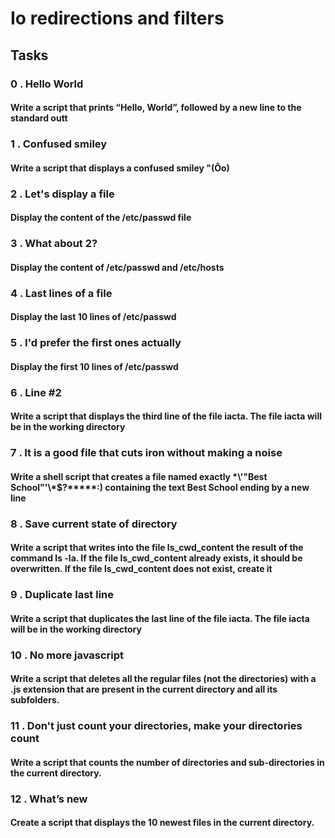 # Io redirections and filters

## Tasks

### 0 . Hello World

#### Write a script that prints “Hello, World”, followed by a new line to the standard outt

### 1 . Confused smiley

#### Write a script that displays a confused smiley "(Ôo)

### 2 . Let's display a file

#### Display the content of the /etc/passwd file

### 3 . What about 2?

#### Display the content of /etc/passwd and /etc/hosts

### 4 . Last lines of a file

#### Display the last 10 lines of /etc/passwd

### 5 . I'd prefer the first ones actually

#### Display the first 10 lines of /etc/passwd

### 6 . Line #2

#### Write a script that displays the third line of the file iacta. The file iacta will be in the working directory

### 7 . It is a good file that cuts iron without making a noise

#### Write a shell script that creates a file named exactly \*\\'"Best School"\'\\*$\?\*\*\*\*\*:) containing the text Best School ending by a new line

### 8 . Save current state of directory

#### Write a script that writes into the file ls_cwd_content the result of the command ls -la. If the file ls_cwd_content already exists, it should be overwritten. If the file ls_cwd_content does not exist, create it

### 9 . Duplicate last line

#### Write a script that duplicates the last line of the file iacta. The file iacta will be in the working directory

### 10 . No more javascript

#### Write a script that deletes all the regular files (not the directories) with a .js extension that are present in the current directory and all its subfolders.

### 11 . Don't just count your directories, make your directories count

#### Write a script that counts the number of directories and sub-directories in the current directory.

### 12 . What’s new

#### Create a script that displays the 10 newest files in the current directory.
